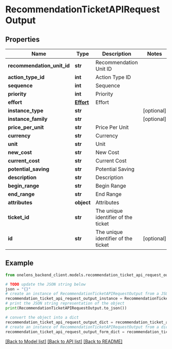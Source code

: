 # RecommendationTicketAPIRequestOutput


## Properties

Name | Type | Description | Notes
------------ | ------------- | ------------- | -------------
**recommendation_unit_id** | **str** | Recommendation Unit ID | 
**action_type_id** | **int** | Action Type ID | 
**sequence** | **int** | Sequence | 
**priority** | **int** | Priority | 
**effort** | [**Effort**](Effort.md) | Effort | 
**instance_type** | **str** |  | [optional] 
**instance_family** | **str** |  | [optional] 
**price_per_unit** | **str** | Price Per Unit | 
**currency** | **str** | Currency | 
**unit** | **str** | Unit | 
**new_cost** | **str** | New Cost | 
**current_cost** | **str** | Current Cost | 
**potential_saving** | **str** | Potential Saving | 
**description** | **str** | Description | 
**begin_range** | **str** | Begin Range | 
**end_range** | **str** | End Range | 
**attributes** | **object** | Attributes | 
**ticket_id** | **str** | The unique identifier of the ticket | 
**id** | **str** | The unique identifier of the ticket | [optional] 

## Example

```python
from onelens_backend_client.models.recommendation_ticket_api_request_output import RecommendationTicketAPIRequestOutput

# TODO update the JSON string below
json = "{}"
# create an instance of RecommendationTicketAPIRequestOutput from a JSON string
recommendation_ticket_api_request_output_instance = RecommendationTicketAPIRequestOutput.from_json(json)
# print the JSON string representation of the object
print(RecommendationTicketAPIRequestOutput.to_json())

# convert the object into a dict
recommendation_ticket_api_request_output_dict = recommendation_ticket_api_request_output_instance.to_dict()
# create an instance of RecommendationTicketAPIRequestOutput from a dict
recommendation_ticket_api_request_output_form_dict = recommendation_ticket_api_request_output.from_dict(recommendation_ticket_api_request_output_dict)
```
[[Back to Model list]](../README.md#documentation-for-models) [[Back to API list]](../README.md#documentation-for-api-endpoints) [[Back to README]](../README.md)


